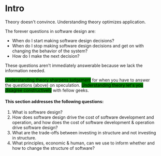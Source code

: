 # Intro

Theory doesn't convince.  Understanding theory optimizes application.&#x20;

The forever questions in software design are:

* When do I start making software design decisions?
* When do I stop making software design decisions and get on with changing the behavior of the system?
* How do I make the next decision?

These questions aren't immediately answerable because we lack the information needed.

<mark style="background-color:green;">Understanding theory sharpens judgement</mark> for when you have to answer the questions (above) on speculation. <mark style="background-color:green;">Understanding theory let's you disagree constructively</mark> with fellow geeks.

#### This section addresses the following questions:

1. What is software design?
2. How does software design drive the cost of software development and operation, and how does the cost of software development & operation drive software design?
3. What are the trade-offs between investing in structure and not investing in structure.
4. What principles, economic & human, can we use to inform whether and how to change the structure of software?
